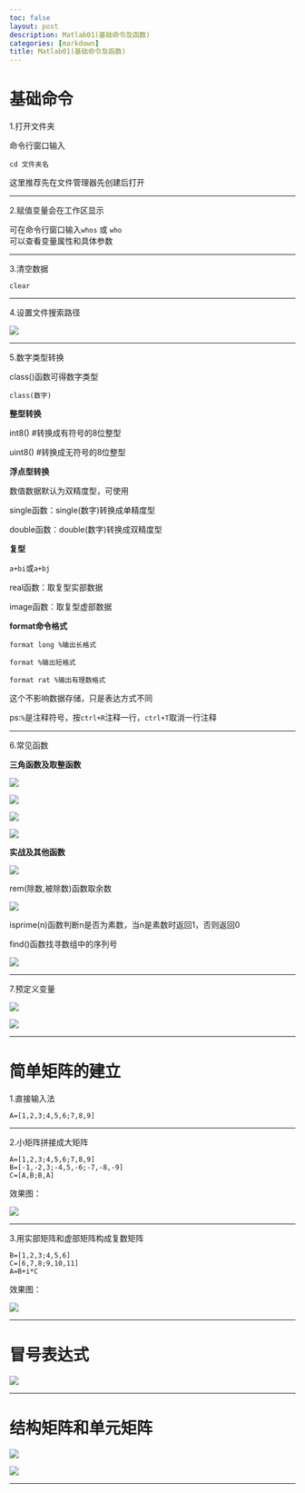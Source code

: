 ```yaml
---
toc: false
layout: post
description: Matlab01(基础命令及函数)
categories: [markdown]
title: Matlab01(基础命令及函数)
---
```

# 基础命令

1.打开文件夹

命令行窗口输入

    cd 文件夹名

这里推荐先在文件管理器先创建后打开

---

2.赋值变量会在工作区显示

可在命令行窗口输入```whos``` 或 ```who```   
可以查看变量属性和具体参数  

---

3.清空数据

    clear

---

4.设置文件搜索路径

![](https://pic.liesio.com/2020/07/01/1b0aba8edf652.png)

---

5.数字类型转换

class()函数可得数字类型

    class(数字)

**整型转换**

int8() #转换成有符号的8位整型

uint8() #转换成无符号的8位整型

**浮点型转换**

数值数据默认为双精度型，可使用

single函数：single(数字)转换成单精度型

double函数：double(数字)转换成双精度型

**复型**

```a+bi```或```a+bj```

real函数：取复型实部数据

image函数：取复型虚部数据

**format命令格式**

    format long %输出长格式

    format %输出短格式

    format rat %输出有理数格式

这个不影响数据存储，只是表达方式不同

ps:```%```是注释符号，按```ctrl+R```注释一行，```ctrl+T```取消一行注释

---

6.常见函数

**三角函数及取整函数**

![](https://pic.liesio.com/2020/07/01/34fa13e83efaa.png)

![](https://pic.liesio.com/2020/07/01/eb8974fcfd129.png)

![](https://pic.liesio.com/2020/07/01/2dd0ac17dfecc.png)

![](https://pic.liesio.com/2020/07/01/8c3309c3dd235.png)

**实战及其他函数**

![](https://pic.liesio.com/2020/07/01/b095473b81ff5.png)

rem(除数,被除数)函数取余数

![](https://pic.liesio.com/2020/07/01/09dfa6f43181f.png)

isprime(n)函数判断n是否为素数，当n是素数时返回1，否则返回0

find()函数找寻数组中的序列号

![](https://pic.liesio.com/2020/07/01/011ba73d7e7ba.png)

---

7.预定义变量

![](https://pic.liesio.com/2020/07/01/eb683aa55d530.png)

![](https://pic.liesio.com/2020/07/01/eb9ef8d19da54.png)

---

# 简单矩阵的建立

1.直接输入法

    A=[1,2,3;4,5,6;7,8,9]

---

2.小矩阵拼接成大矩阵

    A=[1,2,3;4,5,6;7,8,9]    
    B=[-1,-2,3;-4,5,-6;-7,-8,-9]     
    C=[A,B;B,A]  


效果图：

![](https://pic.liesio.com/2020/07/01/0051c0de999f8.png)

---

3.用实部矩阵和虚部矩阵构成复数矩阵

    B=[1,2,3;4,5,6]     
    C=[6,7,8;9,10,11]     
    A=B+i*C  

效果图：

![](https://pic.liesio.com/2020/07/01/91a2326c76d7c.png)

---

# 冒号表达式

![](https://pic.liesio.com/2020/07/01/9c0fd9256862f.png)

---

# 结构矩阵和单元矩阵

![](https://pic.liesio.com/2020/07/01/be15fbe252582.png)

![](https://pic.liesio.com/2020/07/01/51ed61cad6093.png)

---